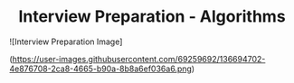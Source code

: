 # <div align="center">Interview Preparation - Algorithms</div>

![Interview Preparation Image]<div>(https://user-images.githubusercontent.com/69259692/136694702-4e876708-2ca8-4665-b90a-8b8a6ef036a6.png)</div>
